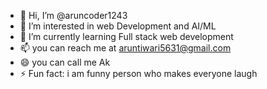 - 👋 Hi, I’m @aruncoder1243
- 👀 I’m interested in web Development and AI/ML
- 🌱 I’m currently learning Full stack web development
- 📫 you can reach me at aruntiwari5631@gmail.com
- 😄 you can call me Ak
- ⚡ Fun fact: i am funny person who makes everyone laugh

<!---
aruncoder1243/aruncoder1243 is a ✨ special ✨ repository because its `README.md` (this file) appears on your GitHub profile.
You can click the Preview link to take a look at your changes.
--->
